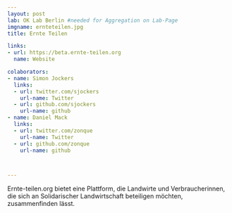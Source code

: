 ```yaml
---
layout: post
lab: OK Lab Berlin #needed for Aggregation on Lab-Page
imgname: ernteteilen.jpg
title: Ernte Teilen

links: 
- url: https://beta.ernte-teilen.org
  name: Website

colaborators:
- name: Simon Jockers
  links:
  - url: twitter.com/sjockers
    url-name: Twitter
  - url: github.com/sjockers
    url-name: github
- name: Daniel Mack
  links:
  - url: twitter.com/zonque
    url-name: Twitter
  - url: github.com/zonque
    url-name: github



---
```


Ernte-teilen.org bietet eine Plattform, die Landwirte und Verbraucherinnen, die sich an Solidarischer Landwirtschaft beteiligen möchten, zusammenfinden lässt.
